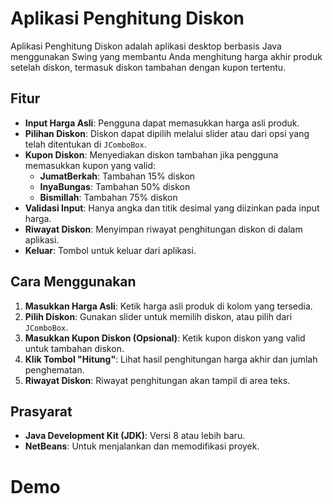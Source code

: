 # Aplikasi Penghitung Diskon

Aplikasi Penghitung Diskon adalah aplikasi desktop berbasis Java menggunakan Swing yang membantu Anda menghitung harga akhir produk setelah diskon, termasuk diskon tambahan dengan kupon tertentu.

## Fitur

- **Input Harga Asli**: Pengguna dapat memasukkan harga asli produk.
- **Pilihan Diskon**: Diskon dapat dipilih melalui slider atau dari opsi yang telah ditentukan di `JComboBox`.
- **Kupon Diskon**: Menyediakan diskon tambahan jika pengguna memasukkan kupon yang valid:
  - **JumatBerkah**: Tambahan 15% diskon
  - **InyaBungas**: Tambahan 50% diskon
  - **Bismillah**: Tambahan 75% diskon
- **Validasi Input**: Hanya angka dan titik desimal yang diizinkan pada input harga.
- **Riwayat Diskon**: Menyimpan riwayat penghitungan diskon di dalam aplikasi.
- **Keluar**: Tombol untuk keluar dari aplikasi.


## Cara Menggunakan

1. **Masukkan Harga Asli**: Ketik harga asli produk di kolom yang tersedia.
2. **Pilih Diskon**: Gunakan slider untuk memilih diskon, atau pilih dari `JComboBox`.
3. **Masukkan Kupon Diskon (Opsional)**: Ketik kupon diskon yang valid untuk tambahan diskon.
4. **Klik Tombol "Hitung"**: Lihat hasil penghitungan harga akhir dan jumlah penghematan.
5. **Riwayat Diskon**: Riwayat penghitungan akan tampil di area teks.

## Prasyarat

- **Java Development Kit (JDK)**: Versi 8 atau lebih baru.
- **NetBeans**: Untuk menjalankan dan memodifikasi proyek.

# Demo
